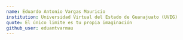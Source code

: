 ```yaml
---
name: Eduardo Antonio Vargas Mauricio
institution: Universidad Virtual del Estado de Guanajuato (UVEG)
quote: El único limite es tu propia imaginación
github_user: eduantvarmau
---
```

